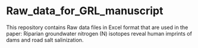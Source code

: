 # Raw_data_for_GRL_manuscript
This repository contains Raw data files in Excel format that are used in the paper: Riparian groundwater nitrogen (N) isotopes reveal human imprints of dams and road salt salinization.
